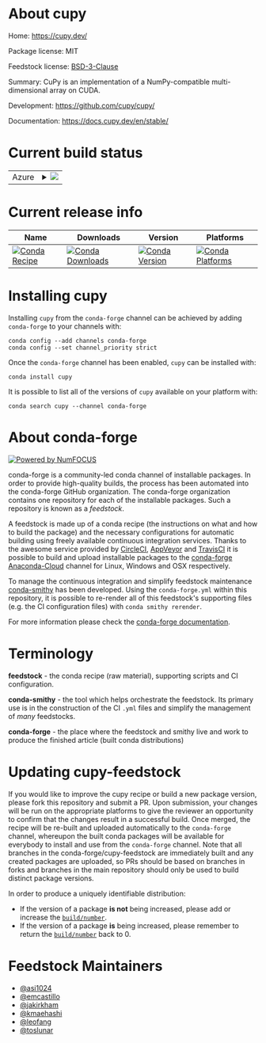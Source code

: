 About cupy
==========

Home: https://cupy.dev/

Package license: MIT

Feedstock license: [BSD-3-Clause](https://github.com/conda-forge/cupy-feedstock/blob/master/LICENSE.txt)

Summary: CuPy is an implementation of a NumPy-compatible multi-dimensional array on CUDA.

Development: https://github.com/cupy/cupy/

Documentation: https://docs.cupy.dev/en/stable/

Current build status
====================


<table>
    
  <tr>
    <td>Azure</td>
    <td>
      <details>
        <summary>
          <a href="https://dev.azure.com/conda-forge/feedstock-builds/_build/latest?definitionId=8275&branchName=master">
            <img src="https://dev.azure.com/conda-forge/feedstock-builds/_apis/build/status/cupy-feedstock?branchName=master">
          </a>
        </summary>
        <table>
          <thead><tr><th>Variant</th><th>Status</th></tr></thead>
          <tbody><tr>
              <td>linux_64_python3.7.____73_pypy</td>
              <td>
                <a href="https://dev.azure.com/conda-forge/feedstock-builds/_build/latest?definitionId=8275&branchName=master">
                  <img src="https://dev.azure.com/conda-forge/feedstock-builds/_apis/build/status/cupy-feedstock?branchName=master&jobName=linux&configuration=linux_64_python3.7.____73_pypy" alt="variant">
                </a>
              </td>
            </tr><tr>
              <td>linux_64_python3.7.____cpython</td>
              <td>
                <a href="https://dev.azure.com/conda-forge/feedstock-builds/_build/latest?definitionId=8275&branchName=master">
                  <img src="https://dev.azure.com/conda-forge/feedstock-builds/_apis/build/status/cupy-feedstock?branchName=master&jobName=linux&configuration=linux_64_python3.7.____cpython" alt="variant">
                </a>
              </td>
            </tr><tr>
              <td>linux_64_python3.8.____cpython</td>
              <td>
                <a href="https://dev.azure.com/conda-forge/feedstock-builds/_build/latest?definitionId=8275&branchName=master">
                  <img src="https://dev.azure.com/conda-forge/feedstock-builds/_apis/build/status/cupy-feedstock?branchName=master&jobName=linux&configuration=linux_64_python3.8.____cpython" alt="variant">
                </a>
              </td>
            </tr><tr>
              <td>linux_64_python3.9.____cpython</td>
              <td>
                <a href="https://dev.azure.com/conda-forge/feedstock-builds/_build/latest?definitionId=8275&branchName=master">
                  <img src="https://dev.azure.com/conda-forge/feedstock-builds/_apis/build/status/cupy-feedstock?branchName=master&jobName=linux&configuration=linux_64_python3.9.____cpython" alt="variant">
                </a>
              </td>
            </tr><tr>
              <td>linux_aarch64_cdt_namecos7cuda_compiler_versionNonepython3.7.____73_pypy</td>
              <td>
                <a href="https://dev.azure.com/conda-forge/feedstock-builds/_build/latest?definitionId=8275&branchName=master">
                  <img src="https://dev.azure.com/conda-forge/feedstock-builds/_apis/build/status/cupy-feedstock?branchName=master&jobName=linux&configuration=linux_aarch64_cdt_namecos7cuda_compiler_versionNonepython3.7.____73_pypy" alt="variant">
                </a>
              </td>
            </tr><tr>
              <td>linux_aarch64_cdt_namecos7cuda_compiler_versionNonepython3.7.____cpython</td>
              <td>
                <a href="https://dev.azure.com/conda-forge/feedstock-builds/_build/latest?definitionId=8275&branchName=master">
                  <img src="https://dev.azure.com/conda-forge/feedstock-builds/_apis/build/status/cupy-feedstock?branchName=master&jobName=linux&configuration=linux_aarch64_cdt_namecos7cuda_compiler_versionNonepython3.7.____cpython" alt="variant">
                </a>
              </td>
            </tr><tr>
              <td>linux_aarch64_cdt_namecos7cuda_compiler_versionNonepython3.8.____cpython</td>
              <td>
                <a href="https://dev.azure.com/conda-forge/feedstock-builds/_build/latest?definitionId=8275&branchName=master">
                  <img src="https://dev.azure.com/conda-forge/feedstock-builds/_apis/build/status/cupy-feedstock?branchName=master&jobName=linux&configuration=linux_aarch64_cdt_namecos7cuda_compiler_versionNonepython3.8.____cpython" alt="variant">
                </a>
              </td>
            </tr><tr>
              <td>linux_aarch64_cdt_namecos7cuda_compiler_versionNonepython3.9.____cpython</td>
              <td>
                <a href="https://dev.azure.com/conda-forge/feedstock-builds/_build/latest?definitionId=8275&branchName=master">
                  <img src="https://dev.azure.com/conda-forge/feedstock-builds/_apis/build/status/cupy-feedstock?branchName=master&jobName=linux&configuration=linux_aarch64_cdt_namecos7cuda_compiler_versionNonepython3.9.____cpython" alt="variant">
                </a>
              </td>
            </tr><tr>
              <td>linux_aarch64_cdt_namecos8cuda_compiler_version11.0python3.7.____73_pypy</td>
              <td>
                <a href="https://dev.azure.com/conda-forge/feedstock-builds/_build/latest?definitionId=8275&branchName=master">
                  <img src="https://dev.azure.com/conda-forge/feedstock-builds/_apis/build/status/cupy-feedstock?branchName=master&jobName=linux&configuration=linux_aarch64_cdt_namecos8cuda_compiler_version11.0python3.7.____73_pypy" alt="variant">
                </a>
              </td>
            </tr><tr>
              <td>linux_aarch64_cdt_namecos8cuda_compiler_version11.0python3.7.____cpython</td>
              <td>
                <a href="https://dev.azure.com/conda-forge/feedstock-builds/_build/latest?definitionId=8275&branchName=master">
                  <img src="https://dev.azure.com/conda-forge/feedstock-builds/_apis/build/status/cupy-feedstock?branchName=master&jobName=linux&configuration=linux_aarch64_cdt_namecos8cuda_compiler_version11.0python3.7.____cpython" alt="variant">
                </a>
              </td>
            </tr><tr>
              <td>linux_aarch64_cdt_namecos8cuda_compiler_version11.0python3.8.____cpython</td>
              <td>
                <a href="https://dev.azure.com/conda-forge/feedstock-builds/_build/latest?definitionId=8275&branchName=master">
                  <img src="https://dev.azure.com/conda-forge/feedstock-builds/_apis/build/status/cupy-feedstock?branchName=master&jobName=linux&configuration=linux_aarch64_cdt_namecos8cuda_compiler_version11.0python3.8.____cpython" alt="variant">
                </a>
              </td>
            </tr><tr>
              <td>linux_aarch64_cdt_namecos8cuda_compiler_version11.0python3.9.____cpython</td>
              <td>
                <a href="https://dev.azure.com/conda-forge/feedstock-builds/_build/latest?definitionId=8275&branchName=master">
                  <img src="https://dev.azure.com/conda-forge/feedstock-builds/_apis/build/status/cupy-feedstock?branchName=master&jobName=linux&configuration=linux_aarch64_cdt_namecos8cuda_compiler_version11.0python3.9.____cpython" alt="variant">
                </a>
              </td>
            </tr><tr>
              <td>linux_aarch64_cdt_namecos8cuda_compiler_version11.1python3.7.____73_pypy</td>
              <td>
                <a href="https://dev.azure.com/conda-forge/feedstock-builds/_build/latest?definitionId=8275&branchName=master">
                  <img src="https://dev.azure.com/conda-forge/feedstock-builds/_apis/build/status/cupy-feedstock?branchName=master&jobName=linux&configuration=linux_aarch64_cdt_namecos8cuda_compiler_version11.1python3.7.____73_pypy" alt="variant">
                </a>
              </td>
            </tr><tr>
              <td>linux_aarch64_cdt_namecos8cuda_compiler_version11.1python3.7.____cpython</td>
              <td>
                <a href="https://dev.azure.com/conda-forge/feedstock-builds/_build/latest?definitionId=8275&branchName=master">
                  <img src="https://dev.azure.com/conda-forge/feedstock-builds/_apis/build/status/cupy-feedstock?branchName=master&jobName=linux&configuration=linux_aarch64_cdt_namecos8cuda_compiler_version11.1python3.7.____cpython" alt="variant">
                </a>
              </td>
            </tr><tr>
              <td>linux_aarch64_cdt_namecos8cuda_compiler_version11.1python3.8.____cpython</td>
              <td>
                <a href="https://dev.azure.com/conda-forge/feedstock-builds/_build/latest?definitionId=8275&branchName=master">
                  <img src="https://dev.azure.com/conda-forge/feedstock-builds/_apis/build/status/cupy-feedstock?branchName=master&jobName=linux&configuration=linux_aarch64_cdt_namecos8cuda_compiler_version11.1python3.8.____cpython" alt="variant">
                </a>
              </td>
            </tr><tr>
              <td>linux_aarch64_cdt_namecos8cuda_compiler_version11.1python3.9.____cpython</td>
              <td>
                <a href="https://dev.azure.com/conda-forge/feedstock-builds/_build/latest?definitionId=8275&branchName=master">
                  <img src="https://dev.azure.com/conda-forge/feedstock-builds/_apis/build/status/cupy-feedstock?branchName=master&jobName=linux&configuration=linux_aarch64_cdt_namecos8cuda_compiler_version11.1python3.9.____cpython" alt="variant">
                </a>
              </td>
            </tr><tr>
              <td>linux_aarch64_cdt_namecos8cuda_compiler_version11.2python3.7.____73_pypy</td>
              <td>
                <a href="https://dev.azure.com/conda-forge/feedstock-builds/_build/latest?definitionId=8275&branchName=master">
                  <img src="https://dev.azure.com/conda-forge/feedstock-builds/_apis/build/status/cupy-feedstock?branchName=master&jobName=linux&configuration=linux_aarch64_cdt_namecos8cuda_compiler_version11.2python3.7.____73_pypy" alt="variant">
                </a>
              </td>
            </tr><tr>
              <td>linux_aarch64_cdt_namecos8cuda_compiler_version11.2python3.7.____cpython</td>
              <td>
                <a href="https://dev.azure.com/conda-forge/feedstock-builds/_build/latest?definitionId=8275&branchName=master">
                  <img src="https://dev.azure.com/conda-forge/feedstock-builds/_apis/build/status/cupy-feedstock?branchName=master&jobName=linux&configuration=linux_aarch64_cdt_namecos8cuda_compiler_version11.2python3.7.____cpython" alt="variant">
                </a>
              </td>
            </tr><tr>
              <td>linux_aarch64_cdt_namecos8cuda_compiler_version11.2python3.8.____cpython</td>
              <td>
                <a href="https://dev.azure.com/conda-forge/feedstock-builds/_build/latest?definitionId=8275&branchName=master">
                  <img src="https://dev.azure.com/conda-forge/feedstock-builds/_apis/build/status/cupy-feedstock?branchName=master&jobName=linux&configuration=linux_aarch64_cdt_namecos8cuda_compiler_version11.2python3.8.____cpython" alt="variant">
                </a>
              </td>
            </tr><tr>
              <td>linux_aarch64_cdt_namecos8cuda_compiler_version11.2python3.9.____cpython</td>
              <td>
                <a href="https://dev.azure.com/conda-forge/feedstock-builds/_build/latest?definitionId=8275&branchName=master">
                  <img src="https://dev.azure.com/conda-forge/feedstock-builds/_apis/build/status/cupy-feedstock?branchName=master&jobName=linux&configuration=linux_aarch64_cdt_namecos8cuda_compiler_version11.2python3.9.____cpython" alt="variant">
                </a>
              </td>
            </tr><tr>
              <td>linux_ppc64le_cdt_namecos7cuda_compiler_version10.2cudnn8python3.7.____73_pypy</td>
              <td>
                <a href="https://dev.azure.com/conda-forge/feedstock-builds/_build/latest?definitionId=8275&branchName=master">
                  <img src="https://dev.azure.com/conda-forge/feedstock-builds/_apis/build/status/cupy-feedstock?branchName=master&jobName=linux&configuration=linux_ppc64le_cdt_namecos7cuda_compiler_version10.2cudnn8python3.7.____73_pypy" alt="variant">
                </a>
              </td>
            </tr><tr>
              <td>linux_ppc64le_cdt_namecos7cuda_compiler_version10.2cudnn8python3.7.____cpython</td>
              <td>
                <a href="https://dev.azure.com/conda-forge/feedstock-builds/_build/latest?definitionId=8275&branchName=master">
                  <img src="https://dev.azure.com/conda-forge/feedstock-builds/_apis/build/status/cupy-feedstock?branchName=master&jobName=linux&configuration=linux_ppc64le_cdt_namecos7cuda_compiler_version10.2cudnn8python3.7.____cpython" alt="variant">
                </a>
              </td>
            </tr><tr>
              <td>linux_ppc64le_cdt_namecos7cuda_compiler_version10.2cudnn8python3.8.____cpython</td>
              <td>
                <a href="https://dev.azure.com/conda-forge/feedstock-builds/_build/latest?definitionId=8275&branchName=master">
                  <img src="https://dev.azure.com/conda-forge/feedstock-builds/_apis/build/status/cupy-feedstock?branchName=master&jobName=linux&configuration=linux_ppc64le_cdt_namecos7cuda_compiler_version10.2cudnn8python3.8.____cpython" alt="variant">
                </a>
              </td>
            </tr><tr>
              <td>linux_ppc64le_cdt_namecos7cuda_compiler_version10.2cudnn8python3.9.____cpython</td>
              <td>
                <a href="https://dev.azure.com/conda-forge/feedstock-builds/_build/latest?definitionId=8275&branchName=master">
                  <img src="https://dev.azure.com/conda-forge/feedstock-builds/_apis/build/status/cupy-feedstock?branchName=master&jobName=linux&configuration=linux_ppc64le_cdt_namecos7cuda_compiler_version10.2cudnn8python3.9.____cpython" alt="variant">
                </a>
              </td>
            </tr><tr>
              <td>linux_ppc64le_cdt_namecos7cuda_compiler_versionNonecudnnundefinedpython3.7.____73_pypy</td>
              <td>
                <a href="https://dev.azure.com/conda-forge/feedstock-builds/_build/latest?definitionId=8275&branchName=master">
                  <img src="https://dev.azure.com/conda-forge/feedstock-builds/_apis/build/status/cupy-feedstock?branchName=master&jobName=linux&configuration=linux_ppc64le_cdt_namecos7cuda_compiler_versionNonecudnnundefinedpython3.7.____73_pypy" alt="variant">
                </a>
              </td>
            </tr><tr>
              <td>linux_ppc64le_cdt_namecos7cuda_compiler_versionNonecudnnundefinedpython3.7.____cpython</td>
              <td>
                <a href="https://dev.azure.com/conda-forge/feedstock-builds/_build/latest?definitionId=8275&branchName=master">
                  <img src="https://dev.azure.com/conda-forge/feedstock-builds/_apis/build/status/cupy-feedstock?branchName=master&jobName=linux&configuration=linux_ppc64le_cdt_namecos7cuda_compiler_versionNonecudnnundefinedpython3.7.____cpython" alt="variant">
                </a>
              </td>
            </tr><tr>
              <td>linux_ppc64le_cdt_namecos7cuda_compiler_versionNonecudnnundefinedpython3.8.____cpython</td>
              <td>
                <a href="https://dev.azure.com/conda-forge/feedstock-builds/_build/latest?definitionId=8275&branchName=master">
                  <img src="https://dev.azure.com/conda-forge/feedstock-builds/_apis/build/status/cupy-feedstock?branchName=master&jobName=linux&configuration=linux_ppc64le_cdt_namecos7cuda_compiler_versionNonecudnnundefinedpython3.8.____cpython" alt="variant">
                </a>
              </td>
            </tr><tr>
              <td>linux_ppc64le_cdt_namecos7cuda_compiler_versionNonecudnnundefinedpython3.9.____cpython</td>
              <td>
                <a href="https://dev.azure.com/conda-forge/feedstock-builds/_build/latest?definitionId=8275&branchName=master">
                  <img src="https://dev.azure.com/conda-forge/feedstock-builds/_apis/build/status/cupy-feedstock?branchName=master&jobName=linux&configuration=linux_ppc64le_cdt_namecos7cuda_compiler_versionNonecudnnundefinedpython3.9.____cpython" alt="variant">
                </a>
              </td>
            </tr><tr>
              <td>linux_ppc64le_cdt_namecos8cuda_compiler_version11.0cudnnundefinedpython3.7.____73_pypy</td>
              <td>
                <a href="https://dev.azure.com/conda-forge/feedstock-builds/_build/latest?definitionId=8275&branchName=master">
                  <img src="https://dev.azure.com/conda-forge/feedstock-builds/_apis/build/status/cupy-feedstock?branchName=master&jobName=linux&configuration=linux_ppc64le_cdt_namecos8cuda_compiler_version11.0cudnnundefinedpython3.7.____73_pypy" alt="variant">
                </a>
              </td>
            </tr><tr>
              <td>linux_ppc64le_cdt_namecos8cuda_compiler_version11.0cudnnundefinedpython3.7.____cpython</td>
              <td>
                <a href="https://dev.azure.com/conda-forge/feedstock-builds/_build/latest?definitionId=8275&branchName=master">
                  <img src="https://dev.azure.com/conda-forge/feedstock-builds/_apis/build/status/cupy-feedstock?branchName=master&jobName=linux&configuration=linux_ppc64le_cdt_namecos8cuda_compiler_version11.0cudnnundefinedpython3.7.____cpython" alt="variant">
                </a>
              </td>
            </tr><tr>
              <td>linux_ppc64le_cdt_namecos8cuda_compiler_version11.0cudnnundefinedpython3.8.____cpython</td>
              <td>
                <a href="https://dev.azure.com/conda-forge/feedstock-builds/_build/latest?definitionId=8275&branchName=master">
                  <img src="https://dev.azure.com/conda-forge/feedstock-builds/_apis/build/status/cupy-feedstock?branchName=master&jobName=linux&configuration=linux_ppc64le_cdt_namecos8cuda_compiler_version11.0cudnnundefinedpython3.8.____cpython" alt="variant">
                </a>
              </td>
            </tr><tr>
              <td>linux_ppc64le_cdt_namecos8cuda_compiler_version11.0cudnnundefinedpython3.9.____cpython</td>
              <td>
                <a href="https://dev.azure.com/conda-forge/feedstock-builds/_build/latest?definitionId=8275&branchName=master">
                  <img src="https://dev.azure.com/conda-forge/feedstock-builds/_apis/build/status/cupy-feedstock?branchName=master&jobName=linux&configuration=linux_ppc64le_cdt_namecos8cuda_compiler_version11.0cudnnundefinedpython3.9.____cpython" alt="variant">
                </a>
              </td>
            </tr><tr>
              <td>linux_ppc64le_cdt_namecos8cuda_compiler_version11.1cudnnundefinedpython3.7.____73_pypy</td>
              <td>
                <a href="https://dev.azure.com/conda-forge/feedstock-builds/_build/latest?definitionId=8275&branchName=master">
                  <img src="https://dev.azure.com/conda-forge/feedstock-builds/_apis/build/status/cupy-feedstock?branchName=master&jobName=linux&configuration=linux_ppc64le_cdt_namecos8cuda_compiler_version11.1cudnnundefinedpython3.7.____73_pypy" alt="variant">
                </a>
              </td>
            </tr><tr>
              <td>linux_ppc64le_cdt_namecos8cuda_compiler_version11.1cudnnundefinedpython3.7.____cpython</td>
              <td>
                <a href="https://dev.azure.com/conda-forge/feedstock-builds/_build/latest?definitionId=8275&branchName=master">
                  <img src="https://dev.azure.com/conda-forge/feedstock-builds/_apis/build/status/cupy-feedstock?branchName=master&jobName=linux&configuration=linux_ppc64le_cdt_namecos8cuda_compiler_version11.1cudnnundefinedpython3.7.____cpython" alt="variant">
                </a>
              </td>
            </tr><tr>
              <td>linux_ppc64le_cdt_namecos8cuda_compiler_version11.1cudnnundefinedpython3.8.____cpython</td>
              <td>
                <a href="https://dev.azure.com/conda-forge/feedstock-builds/_build/latest?definitionId=8275&branchName=master">
                  <img src="https://dev.azure.com/conda-forge/feedstock-builds/_apis/build/status/cupy-feedstock?branchName=master&jobName=linux&configuration=linux_ppc64le_cdt_namecos8cuda_compiler_version11.1cudnnundefinedpython3.8.____cpython" alt="variant">
                </a>
              </td>
            </tr><tr>
              <td>linux_ppc64le_cdt_namecos8cuda_compiler_version11.1cudnnundefinedpython3.9.____cpython</td>
              <td>
                <a href="https://dev.azure.com/conda-forge/feedstock-builds/_build/latest?definitionId=8275&branchName=master">
                  <img src="https://dev.azure.com/conda-forge/feedstock-builds/_apis/build/status/cupy-feedstock?branchName=master&jobName=linux&configuration=linux_ppc64le_cdt_namecos8cuda_compiler_version11.1cudnnundefinedpython3.9.____cpython" alt="variant">
                </a>
              </td>
            </tr><tr>
              <td>linux_ppc64le_cdt_namecos8cuda_compiler_version11.2cudnnundefinedpython3.7.____73_pypy</td>
              <td>
                <a href="https://dev.azure.com/conda-forge/feedstock-builds/_build/latest?definitionId=8275&branchName=master">
                  <img src="https://dev.azure.com/conda-forge/feedstock-builds/_apis/build/status/cupy-feedstock?branchName=master&jobName=linux&configuration=linux_ppc64le_cdt_namecos8cuda_compiler_version11.2cudnnundefinedpython3.7.____73_pypy" alt="variant">
                </a>
              </td>
            </tr><tr>
              <td>linux_ppc64le_cdt_namecos8cuda_compiler_version11.2cudnnundefinedpython3.7.____cpython</td>
              <td>
                <a href="https://dev.azure.com/conda-forge/feedstock-builds/_build/latest?definitionId=8275&branchName=master">
                  <img src="https://dev.azure.com/conda-forge/feedstock-builds/_apis/build/status/cupy-feedstock?branchName=master&jobName=linux&configuration=linux_ppc64le_cdt_namecos8cuda_compiler_version11.2cudnnundefinedpython3.7.____cpython" alt="variant">
                </a>
              </td>
            </tr><tr>
              <td>linux_ppc64le_cdt_namecos8cuda_compiler_version11.2cudnnundefinedpython3.8.____cpython</td>
              <td>
                <a href="https://dev.azure.com/conda-forge/feedstock-builds/_build/latest?definitionId=8275&branchName=master">
                  <img src="https://dev.azure.com/conda-forge/feedstock-builds/_apis/build/status/cupy-feedstock?branchName=master&jobName=linux&configuration=linux_ppc64le_cdt_namecos8cuda_compiler_version11.2cudnnundefinedpython3.8.____cpython" alt="variant">
                </a>
              </td>
            </tr><tr>
              <td>linux_ppc64le_cdt_namecos8cuda_compiler_version11.2cudnnundefinedpython3.9.____cpython</td>
              <td>
                <a href="https://dev.azure.com/conda-forge/feedstock-builds/_build/latest?definitionId=8275&branchName=master">
                  <img src="https://dev.azure.com/conda-forge/feedstock-builds/_apis/build/status/cupy-feedstock?branchName=master&jobName=linux&configuration=linux_ppc64le_cdt_namecos8cuda_compiler_version11.2cudnnundefinedpython3.9.____cpython" alt="variant">
                </a>
              </td>
            </tr><tr>
              <td>osx_64_python3.7.____73_pypy</td>
              <td>
                <a href="https://dev.azure.com/conda-forge/feedstock-builds/_build/latest?definitionId=8275&branchName=master">
                  <img src="https://dev.azure.com/conda-forge/feedstock-builds/_apis/build/status/cupy-feedstock?branchName=master&jobName=osx&configuration=osx_64_python3.7.____73_pypy" alt="variant">
                </a>
              </td>
            </tr><tr>
              <td>osx_64_python3.7.____cpython</td>
              <td>
                <a href="https://dev.azure.com/conda-forge/feedstock-builds/_build/latest?definitionId=8275&branchName=master">
                  <img src="https://dev.azure.com/conda-forge/feedstock-builds/_apis/build/status/cupy-feedstock?branchName=master&jobName=osx&configuration=osx_64_python3.7.____cpython" alt="variant">
                </a>
              </td>
            </tr><tr>
              <td>osx_64_python3.8.____cpython</td>
              <td>
                <a href="https://dev.azure.com/conda-forge/feedstock-builds/_build/latest?definitionId=8275&branchName=master">
                  <img src="https://dev.azure.com/conda-forge/feedstock-builds/_apis/build/status/cupy-feedstock?branchName=master&jobName=osx&configuration=osx_64_python3.8.____cpython" alt="variant">
                </a>
              </td>
            </tr><tr>
              <td>osx_64_python3.9.____cpython</td>
              <td>
                <a href="https://dev.azure.com/conda-forge/feedstock-builds/_build/latest?definitionId=8275&branchName=master">
                  <img src="https://dev.azure.com/conda-forge/feedstock-builds/_apis/build/status/cupy-feedstock?branchName=master&jobName=osx&configuration=osx_64_python3.9.____cpython" alt="variant">
                </a>
              </td>
            </tr><tr>
              <td>win_64_cuda_compiler_version10.2python3.7.____cpython</td>
              <td>
                <a href="https://dev.azure.com/conda-forge/feedstock-builds/_build/latest?definitionId=8275&branchName=master">
                  <img src="https://dev.azure.com/conda-forge/feedstock-builds/_apis/build/status/cupy-feedstock?branchName=master&jobName=win&configuration=win_64_cuda_compiler_version10.2python3.7.____cpython" alt="variant">
                </a>
              </td>
            </tr><tr>
              <td>win_64_cuda_compiler_version10.2python3.8.____cpython</td>
              <td>
                <a href="https://dev.azure.com/conda-forge/feedstock-builds/_build/latest?definitionId=8275&branchName=master">
                  <img src="https://dev.azure.com/conda-forge/feedstock-builds/_apis/build/status/cupy-feedstock?branchName=master&jobName=win&configuration=win_64_cuda_compiler_version10.2python3.8.____cpython" alt="variant">
                </a>
              </td>
            </tr><tr>
              <td>win_64_cuda_compiler_version10.2python3.9.____cpython</td>
              <td>
                <a href="https://dev.azure.com/conda-forge/feedstock-builds/_build/latest?definitionId=8275&branchName=master">
                  <img src="https://dev.azure.com/conda-forge/feedstock-builds/_apis/build/status/cupy-feedstock?branchName=master&jobName=win&configuration=win_64_cuda_compiler_version10.2python3.9.____cpython" alt="variant">
                </a>
              </td>
            </tr><tr>
              <td>win_64_cuda_compiler_version11.0python3.7.____cpython</td>
              <td>
                <a href="https://dev.azure.com/conda-forge/feedstock-builds/_build/latest?definitionId=8275&branchName=master">
                  <img src="https://dev.azure.com/conda-forge/feedstock-builds/_apis/build/status/cupy-feedstock?branchName=master&jobName=win&configuration=win_64_cuda_compiler_version11.0python3.7.____cpython" alt="variant">
                </a>
              </td>
            </tr><tr>
              <td>win_64_cuda_compiler_version11.0python3.8.____cpython</td>
              <td>
                <a href="https://dev.azure.com/conda-forge/feedstock-builds/_build/latest?definitionId=8275&branchName=master">
                  <img src="https://dev.azure.com/conda-forge/feedstock-builds/_apis/build/status/cupy-feedstock?branchName=master&jobName=win&configuration=win_64_cuda_compiler_version11.0python3.8.____cpython" alt="variant">
                </a>
              </td>
            </tr><tr>
              <td>win_64_cuda_compiler_version11.0python3.9.____cpython</td>
              <td>
                <a href="https://dev.azure.com/conda-forge/feedstock-builds/_build/latest?definitionId=8275&branchName=master">
                  <img src="https://dev.azure.com/conda-forge/feedstock-builds/_apis/build/status/cupy-feedstock?branchName=master&jobName=win&configuration=win_64_cuda_compiler_version11.0python3.9.____cpython" alt="variant">
                </a>
              </td>
            </tr><tr>
              <td>win_64_cuda_compiler_version11.1python3.7.____cpython</td>
              <td>
                <a href="https://dev.azure.com/conda-forge/feedstock-builds/_build/latest?definitionId=8275&branchName=master">
                  <img src="https://dev.azure.com/conda-forge/feedstock-builds/_apis/build/status/cupy-feedstock?branchName=master&jobName=win&configuration=win_64_cuda_compiler_version11.1python3.7.____cpython" alt="variant">
                </a>
              </td>
            </tr><tr>
              <td>win_64_cuda_compiler_version11.1python3.8.____cpython</td>
              <td>
                <a href="https://dev.azure.com/conda-forge/feedstock-builds/_build/latest?definitionId=8275&branchName=master">
                  <img src="https://dev.azure.com/conda-forge/feedstock-builds/_apis/build/status/cupy-feedstock?branchName=master&jobName=win&configuration=win_64_cuda_compiler_version11.1python3.8.____cpython" alt="variant">
                </a>
              </td>
            </tr><tr>
              <td>win_64_cuda_compiler_version11.1python3.9.____cpython</td>
              <td>
                <a href="https://dev.azure.com/conda-forge/feedstock-builds/_build/latest?definitionId=8275&branchName=master">
                  <img src="https://dev.azure.com/conda-forge/feedstock-builds/_apis/build/status/cupy-feedstock?branchName=master&jobName=win&configuration=win_64_cuda_compiler_version11.1python3.9.____cpython" alt="variant">
                </a>
              </td>
            </tr><tr>
              <td>win_64_cuda_compiler_version11.2python3.7.____cpython</td>
              <td>
                <a href="https://dev.azure.com/conda-forge/feedstock-builds/_build/latest?definitionId=8275&branchName=master">
                  <img src="https://dev.azure.com/conda-forge/feedstock-builds/_apis/build/status/cupy-feedstock?branchName=master&jobName=win&configuration=win_64_cuda_compiler_version11.2python3.7.____cpython" alt="variant">
                </a>
              </td>
            </tr><tr>
              <td>win_64_cuda_compiler_version11.2python3.8.____cpython</td>
              <td>
                <a href="https://dev.azure.com/conda-forge/feedstock-builds/_build/latest?definitionId=8275&branchName=master">
                  <img src="https://dev.azure.com/conda-forge/feedstock-builds/_apis/build/status/cupy-feedstock?branchName=master&jobName=win&configuration=win_64_cuda_compiler_version11.2python3.8.____cpython" alt="variant">
                </a>
              </td>
            </tr><tr>
              <td>win_64_cuda_compiler_version11.2python3.9.____cpython</td>
              <td>
                <a href="https://dev.azure.com/conda-forge/feedstock-builds/_build/latest?definitionId=8275&branchName=master">
                  <img src="https://dev.azure.com/conda-forge/feedstock-builds/_apis/build/status/cupy-feedstock?branchName=master&jobName=win&configuration=win_64_cuda_compiler_version11.2python3.9.____cpython" alt="variant">
                </a>
              </td>
            </tr>
          </tbody>
        </table>
      </details>
    </td>
  </tr>
</table>

Current release info
====================

| Name | Downloads | Version | Platforms |
| --- | --- | --- | --- |
| [![Conda Recipe](https://img.shields.io/badge/recipe-cupy-green.svg)](https://anaconda.org/conda-forge/cupy) | [![Conda Downloads](https://img.shields.io/conda/dn/conda-forge/cupy.svg)](https://anaconda.org/conda-forge/cupy) | [![Conda Version](https://img.shields.io/conda/vn/conda-forge/cupy.svg)](https://anaconda.org/conda-forge/cupy) | [![Conda Platforms](https://img.shields.io/conda/pn/conda-forge/cupy.svg)](https://anaconda.org/conda-forge/cupy) |

Installing cupy
===============

Installing `cupy` from the `conda-forge` channel can be achieved by adding `conda-forge` to your channels with:

```
conda config --add channels conda-forge
conda config --set channel_priority strict
```

Once the `conda-forge` channel has been enabled, `cupy` can be installed with:

```
conda install cupy
```

It is possible to list all of the versions of `cupy` available on your platform with:

```
conda search cupy --channel conda-forge
```


About conda-forge
=================

[![Powered by
NumFOCUS](https://img.shields.io/badge/powered%20by-NumFOCUS-orange.svg?style=flat&colorA=E1523D&colorB=007D8A)](https://numfocus.org)

conda-forge is a community-led conda channel of installable packages.
In order to provide high-quality builds, the process has been automated into the
conda-forge GitHub organization. The conda-forge organization contains one repository
for each of the installable packages. Such a repository is known as a *feedstock*.

A feedstock is made up of a conda recipe (the instructions on what and how to build
the package) and the necessary configurations for automatic building using freely
available continuous integration services. Thanks to the awesome service provided by
[CircleCI](https://circleci.com/), [AppVeyor](https://www.appveyor.com/)
and [TravisCI](https://travis-ci.com/) it is possible to build and upload installable
packages to the [conda-forge](https://anaconda.org/conda-forge)
[Anaconda-Cloud](https://anaconda.org/) channel for Linux, Windows and OSX respectively.

To manage the continuous integration and simplify feedstock maintenance
[conda-smithy](https://github.com/conda-forge/conda-smithy) has been developed.
Using the ``conda-forge.yml`` within this repository, it is possible to re-render all of
this feedstock's supporting files (e.g. the CI configuration files) with ``conda smithy rerender``.

For more information please check the [conda-forge documentation](https://conda-forge.org/docs/).

Terminology
===========

**feedstock** - the conda recipe (raw material), supporting scripts and CI configuration.

**conda-smithy** - the tool which helps orchestrate the feedstock.
                   Its primary use is in the construction of the CI ``.yml`` files
                   and simplify the management of *many* feedstocks.

**conda-forge** - the place where the feedstock and smithy live and work to
                  produce the finished article (built conda distributions)


Updating cupy-feedstock
=======================

If you would like to improve the cupy recipe or build a new
package version, please fork this repository and submit a PR. Upon submission,
your changes will be run on the appropriate platforms to give the reviewer an
opportunity to confirm that the changes result in a successful build. Once
merged, the recipe will be re-built and uploaded automatically to the
`conda-forge` channel, whereupon the built conda packages will be available for
everybody to install and use from the `conda-forge` channel.
Note that all branches in the conda-forge/cupy-feedstock are
immediately built and any created packages are uploaded, so PRs should be based
on branches in forks and branches in the main repository should only be used to
build distinct package versions.

In order to produce a uniquely identifiable distribution:
 * If the version of a package **is not** being increased, please add or increase
   the [``build/number``](https://docs.conda.io/projects/conda-build/en/latest/resources/define-metadata.html#build-number-and-string).
 * If the version of a package **is** being increased, please remember to return
   the [``build/number``](https://docs.conda.io/projects/conda-build/en/latest/resources/define-metadata.html#build-number-and-string)
   back to 0.

Feedstock Maintainers
=====================

* [@asi1024](https://github.com/asi1024/)
* [@emcastillo](https://github.com/emcastillo/)
* [@jakirkham](https://github.com/jakirkham/)
* [@kmaehashi](https://github.com/kmaehashi/)
* [@leofang](https://github.com/leofang/)
* [@toslunar](https://github.com/toslunar/)

